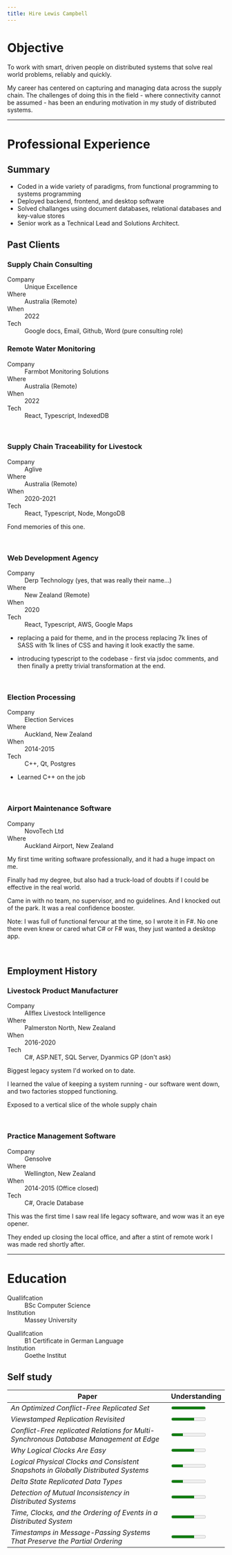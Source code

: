 ```yaml
---
title: Hire Lewis Campbell
---
```


# Objective

To work with smart, driven people on distributed systems that solve real world problems, reliably and quickly.

My career has centered on capturing and managing data across the supply chain. The challenges of doing this in the field - where connectivity cannot be assumed - has been an enduring motivation in my study of distributed systems. 

---

# Professional Experience

## Summary

- Coded in a wide variety of paradigms, from functional programming to systems programming
- Deployed backend, frontend, and desktop software
- Solved challanges using document databases, relational databases and key-value stores
- Senior work as a Technical Lead and Solutions Architect.

## Past Clients

### Supply Chain Consulting

<dl>
    <dt>Company</dt>
    <dd>Unique Excellence</dd>
    <dt>Where</dt>
    <dd>Australia (Remote)</dd>
    <dt>When</dt>
    <dd>2022</dd>
    <dt>Tech</dt>
    <dd>Google docs, Email, Github, Word (pure consulting role)</dd>
</dl>

### Remote Water Monitoring 

<dl>
    <dt>Company</dt>
    <dd>Farmbot Monitoring Solutions</dd>
    <dt>Where</dt>
    <dd>Australia (Remote)</dd>
    <dt>When</dt>
    <dd>2022</dd>
    <dt>Tech</dt>
    <dd>React, Typescript, IndexedDB</dd>
</dl>

<br>

### Supply Chain Traceability for Livestock 

<dl>
    <dt>Company</dt>
    <dd>Aglive</dd>
    <dt>Where</dt>
    <dd>Australia (Remote)</dd>
    <dt>When</dt>
    <dd>2020-2021</dd>
    <dt>Tech</dt>
    <dd>React, Typescript, Node, MongoDB</dd>
</dl>

Fond memories of this one.

<br>

### Web Development Agency

<dl>
    <dt>Company</dt>
    <dd>Derp Technology (yes, that was really their name...)</dd>
    <dt>Where</dt>
    <dd>New Zealand (Remote)</dd>
    <dt>When</dt>
    <dd>2020</dd>
    <dt>Tech</dt>
    <dd>React, Typescript, AWS, Google Maps</dd>
</dl>

- replacing a paid for theme, and in the process replacing 7k lines of SASS with 1k lines of CSS and having it look exactly the same.

- introducing typescript to the codebase - first via jsdoc comments, and then finally a pretty trivial transformation at the end.

<br>

### Election Processing

<dl>
    <dt>Company</dt>
    <dd>Election Services</dd>
    <dt>Where</dt>
    <dd>Auckland, New Zealand</dd>
    <dt>When</dt>
    <dd>2014-2015</dd>
    <dt>Tech</dt>
    <dd>C++, Qt, Postgres</dd>
</dl>

- Learned C++ on the job

<br>

### Airport Maintenance Software

<dl>
    <dt>Company</dt>
    <dd>NovoTech Ltd</dd>
    <dt>Where</dt>
    <dd>Auckland Airport, New Zealand</dd>
</dl>

My first time writing software professionally, and it had a huge impact on me.

Finally had my degree, but also had a truck-load of doubts if I could be effective in the real world.

Came in with no team, no supervisor, and no guidelines. And I knocked out of the park. It was a real confidence booster.

Note: I was full of functional fervour at the time, so I wrote it in F#. No one there even knew or cared what C# or F# was, they just wanted a desktop app.

<br>

## Employment History

### Livestock Product Manufacturer

<dl>
    <dt>Company</dt>
    <dd>Allflex Livestock Intelligence</dd>
    <dt>Where</dt>
    <dd>Palmerston North, New Zealand</dd>
    <dt>When</dt>
    <dd>2016-2020</dd>
    <dt>Tech</dt>
    <dd>C#, ASP.NET, SQL Server, Dyanmics GP (don't ask)</dd>
</dl>

Biggest legacy system I'd worked on to date.

I learned the value of keeping a system running - our software went down, and two factories stopped functioning.

Exposed to a vertical slice of the whole supply chain

<br>

### Practice Management Software

<dl>
    <dt>Company</dt>
    <dd>Gensolve</dd>
    <dt>Where</dt>
    <dd>Wellington, New Zealand</dd>
    <dt>When</dt>
    <dd>2014-2015 (Office closed)</dd>
    <dt>Tech</dt>
    <dd>C#, Oracle Database</dd>
</dl>

This was the first time I saw real life legacy software, and wow was it an eye opener.

They ended up closing the local office, and after a stint of remote work I was made red
shortly after.

---

# Education

<dl>
  <dt>Quallifcation</dt>
  <dd>BSc Computer Science</dd>
  <dt>Institution</dt>
  <dd>Massey University</dd>
</dl>
<dl>
  <dt>Quallifcation</dt>
  <dd>B1 Certificate in German Language</dd>
  <dt>Institution</dt>
  <dd>Goethe Institut</dd>
</dl>

## Self study

<table>
  <thead>
		<tr>
		  <th>Paper</th>
			<th>Understanding</th>
		</tr>
	</thead>
  <tbody>
    <tr>
      <td>
        <i>An Optimized Conflict-Free Replicated Set<i>
      </td>
      <td>
        <meter min="0" max="3" value="3" />
      </td>
    </tr>
    <tr>
      <td>
        <i>Viewstamped Replication Revisited</i>
      </td>
      <td>
        <meter min="0" max="3" value="2" />
      </td>
    </tr>
    <tr>
      <td>
        <i>Conflict-Free replicated Relations for Multi-Synchronous Database Management at Edge</i>
      </td>
      <td>
        <meter min="0" max="3" value="1" />
      </td>
    </tr>
    <tr>
      <td>
        <i>Why Logical Clocks Are Easy</i>
      </td>
      <td>
        <meter min="0" max="3" value="2" />
      </td>
    </tr>
    <tr>
      <td>
        <i>Logical Physical Clocks and Consistent Snapshots in Globally Distributed Systems</i>
      </td>
      <td>
        <meter min="0" max="3" value="1" />
      </td>
    </tr>
    <tr>
      <td>
        <i>Delta State Replicated Data Types</i>
      </td>
      <td>
        <meter min="0" max="3" value="1" />
      </td>
    </tr>
    <tr>
      <td>
        <i>Detection of Mutual Inconsistency in Distributed Systems</i>
      </td>
      <td>
        <meter min="0" max="3" value="2" />
      </td>
    </tr>
    <tr>
      <td>
        <i>Time, Clocks, and the Ordering of Events in a Distributed System</i>
      </td>
      <td>
        <meter min="0" max="3" value="2" />
      </td>
    </tr>
    <tr>
      <td>
        <i>Timestamps in Message-Passing Systems That Preserve the Partial Ordering</i>
      </td>
      <td>
        <meter min="0" max="3" value="2" />
      </td>
    </tr>
  </tbody>
</table>


